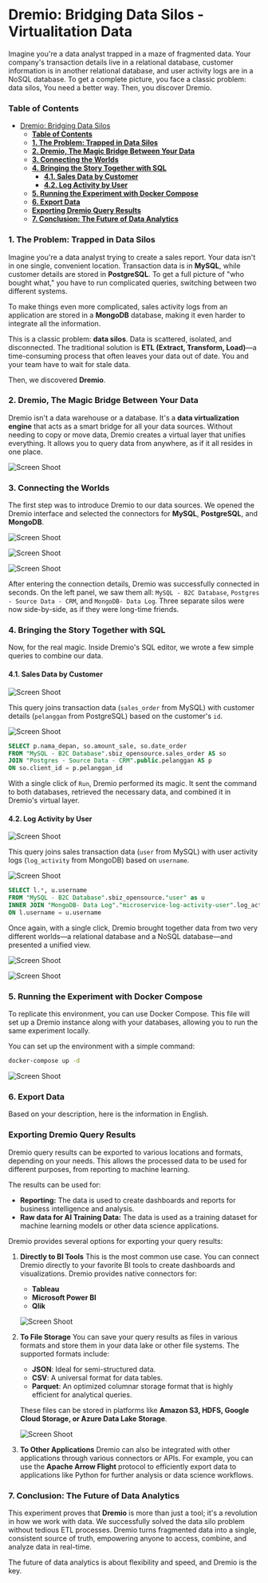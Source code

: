 
# Dremio: Bridging Data Silos - Virtualitation Data

Imagine you're a data analyst trapped in a maze of fragmented data. Your company's transaction details live in a relational database, customer information is in another relational database, and user activity logs are in a NoSQL database. To get a complete picture, you face a classic problem: data silos, You need a better way. Then, you discover Dremio.

### **Table of Contents**

- [Dremio: Bridging Data Silos](#dremio-bridging-data-silos)
    - [**Table of Contents**](#table-of-contents)
    - [**1. The Problem: Trapped in Data Silos**](#1-the-problem-trapped-in-data-silos)
    - [**2. Dremio, The Magic Bridge Between Your Data**](#2-dremio-the-magic-bridge-between-your-data)
    - [**3. Connecting the Worlds**](#3-connecting-the-worlds)
    - [**4. Bringing the Story Together with SQL**](#4-bringing-the-story-together-with-sql)
      - [**4.1. Sales Data by Customer**](#41-sales-data-by-customer)
      - [**4.2. Log Activity by User**](#42-log-activity-by-user)
    - [**5. Running the Experiment with Docker Compose**](#5-running-the-experiment-with-docker-compose)
    - [**6. Export Data**](#6-export-data)
    - [**Exporting Dremio Query Results**](#exporting-dremio-query-results)
    - [**7. Conclusion: The Future of Data Analytics**](#7-conclusion-the-future-of-data-analytics)

### **1. The Problem: Trapped in Data Silos**

Imagine you're a data analyst trying to create a sales report. Your data isn't in one single, convenient location. Transaction data is in **MySQL**, while customer details are stored in **PostgreSQL**. To get a full picture of "who bought what," you have to run complicated queries, switching between two different systems.

To make things even more complicated, sales activity logs from an application are stored in a **MongoDB** database, making it even harder to integrate all the information.

This is a classic problem: **data silos**. Data is scattered, isolated, and disconnected. The traditional solution is **ETL (Extract, Transform, Load)**—a time-consuming process that often leaves your data out of date. You and your team have to wait for stale data.

Then, we discovered **Dremio**.


### **2. Dremio, The Magic Bridge Between Your Data**

Dremio isn't a data warehouse or a database. It's a **data virtualization engine** that acts as a smart bridge for all your data sources. Without needing to copy or move data, Dremio creates a virtual layer that unifies everything. It allows you to query data from anywhere, as if it all resides in one place.

![Screen Shoot](./design/architecture.jpg)


### **3. Connecting the Worlds**

The first step was to introduce Dremio to our data sources. We opened the Dremio interface and selected the connectors for **MySQL**, **PostgreSQL**, and **MongoDB**.

![Screen Shoot](./ss/2.jpg)
    
![Screen Shoot](./ss/mutliple-con.jpg)

![Screen Shoot](./ss/mutliple-con-2.jpg)


After entering the connection details, Dremio was successfully connected in seconds. On the left panel, we saw them all: `MySQL - B2C Database`, `Postgres - Source Data - CRM`, and `MongoDB- Data Log`. Three separate silos were now side-by-side, as if they were long-time friends.


### **4. Bringing the Story Together with SQL**

Now, for the real magic. Inside Dremio's SQL editor, we wrote a few simple queries to combine our data.

#### **4.1. Sales Data by Customer**

![Screen Shoot](./design/dremio-data-sales-by-customer.jpg)

This query joins transaction data (`sales_order` from MySQL) with customer details (`pelanggan` from PostgreSQL) based on the customer's `id`.

![Screen Shoot](./ss/query-1.jpg)

```sql
SELECT p.nama_depan, so.amount_sale, so.date_order
FROM "MySQL - B2C Database".sbiz_opensource.sales_order AS so
JOIN "Postgres - Source Data - CRM".public.pelanggan AS p
ON so.client_id = p.pelanggan_id
```

With a single click of `Run`, Dremio performed its magic. It sent the command to both databases, retrieved the necessary data, and combined it in Dremio's virtual layer.


#### **4.2. Log Activity by User**

![Screen Shoot](./design/dremio-data-log-sales-activity.jpg)


This query joins sales transaction data (`user` from MySQL) with user activity logs (`log_activity` from MongoDB) based on `username`.

![Screen Shoot](./ss/query-log-user.jpg)


```sql
SELECT l.*, u.username
FROM "MySQL - B2C Database".sbiz_opensource."user" as u
INNER JOIN "MongoDB- Data Log"."microservice-log-activity-user".log_activity_user_test as l
ON l.username = u.username
```

Once again, with a single click, Dremio brought together data from two very different worlds—a relational database and a NoSQL database—and presented a unified view.

![Screen Shoot](./ss/query-3.jpg)


![Screen Shoot](./ss/query-log-user-2.jpg)


### **5. Running the Experiment with Docker Compose**

To replicate this environment, you can use Docker Compose. This file will set up a Dremio instance along with your databases, allowing you to run the same experiment locally.

You can set up the environment with a simple command:

```bash
docker-compose up -d
```

![Screen Shoot](./ss/docker.jpg)


### **6. Export Data**

Based on your description, here is the information in English.

### **Exporting Dremio Query Results**

Dremio query results can be exported to various locations and formats, depending on your needs. This allows the processed data to be used for different purposes, from reporting to machine learning.

The results can be used for:
* **Reporting:** The data is used to create dashboards and reports for business intelligence and analysis.
* **Raw data for AI Training Data:** The data is used as a training dataset for machine learning models or other data science applications.

Dremio provides several options for exporting your query results:

1.  **Directly to BI Tools**
    This is the most common use case. You can connect Dremio directly to your favorite BI tools to create dashboards and visualizations. Dremio provides native connectors for:
    * **Tableau**
    * **Microsoft Power BI**
    * **Qlik**

    ![Screen Shoot](./ss/jdbc.jpg)

2.  **To File Storage**
    You can save your query results as files in various formats and store them in your data lake or other file systems. The supported formats include:
    * **JSON**: Ideal for semi-structured data.
    * **CSV**: A universal format for data tables.
    * **Parquet**: An optimized columnar storage format that is highly efficient for analytical queries.

    These files can be stored in platforms like **Amazon S3, HDFS, Google Cloud Storage, or Azure Data Lake Storage**.

    ![Screen Shoot](./ss/query-2.jpg)

3.  **To Other Applications**
    Dremio can also be integrated with other applications through various connectors or APIs. For example, you can use the **Apache Arrow Flight** protocol to efficiently export data to applications like Python for further analysis or data science workflows.


### **7. Conclusion: The Future of Data Analytics**

This experiment proves that **Dremio** is more than just a tool; it's a revolution in how we work with data. We successfully solved the data silo problem without tedious ETL processes. Dremio turns fragmented data into a single, consistent source of truth, empowering anyone to access, combine, and analyze data in real-time.

The future of data analytics is about flexibility and speed, and Dremio is the key.
